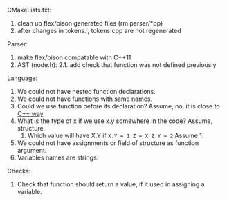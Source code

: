 CMakeLists.txt:
1. clean up flex/bison generated files (rm parser/*pp)
2. after changes in tokens.l, tokens.cpp are not regenerated

Parser:
1. make flex/bison compatable with C++11
2. AST (node.h):
2.1. add check that function was not defined previously

Language:
1. We could not have nested function declarations.
2. We could not have functions with same names.
3. Could we use function before its declaration? Assume, no, it is close to
[C++ way](http://stackoverflow.com/questions/29967202/why-cant-i-define-a-function-inside-another-function).
4. What is the type of x if we use x.y somewhere in the code? Assume, structure.
    1. Which value will have X.Y if 
     ``
     X.Y = 1
     Z = X
     Z.Y = 2
     ``
     Assume 1. 
5. We could not have assignments or field of structure as function argument.
6. Variables names are strings.

Checks:
1. Check that function should return a value, if it used in assigning a variable.